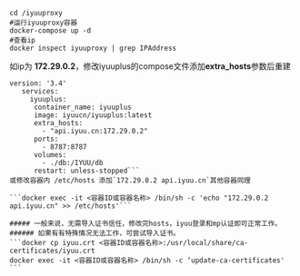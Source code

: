 ```
cd /iyuuproxy
#运行iyuuproxy容器
docker-compose up -d 
#查看ip
docker inspect iyuuproxy | grep IPAddress 
```

如ip为 **172.29.0.2**，修改iyuuplus的compose文件添加**extra_hosts**参数后重建
```
version: '3.4'
   services:
     iyuuplus:
      container_name: iyuuplus
      image: iyuucn/iyuuplus:latest
      extra_hosts: 
        - "api.iyuu.cn:172.29.0.2"
      ports:
        - 8787:8787
      volumes:
        - ./db:/IYUU/db
      restart: unless-stopped```
或修改容器内 /etc/hosts 添加`172.29.0.2 api.iyuu.cn`其他容器同理

```docker exec -it <容器ID或容器名称> /bin/sh -c 'echo "172.29.0.2 api.iyuu.cn" >> /etc/hosts'```

##### 一般来说，无需导入证书信任，修改完hosts，iyuu登录和mp认证即可正常工作。
###### 如果有有特殊情况无法工作，可尝试导入证书。
```docker cp iyuu.crt <容器ID或容器名称>:/usr/local/share/ca-certificates/iyuu.crt
docker exec -it <容器ID或容器名称> /bin/sh -c ‘update-ca-certificates' ```
